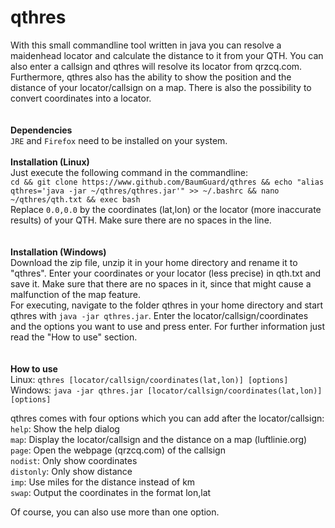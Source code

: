 # qthres<br />

With this small commandline tool written in java you can resolve a maidenhead locator and calculate the distance to it from your QTH. You can also enter a callsign and qthres will resolve its locator from qrzcq.com. Furthermore, qthres also has the ability to show the position and the distance of your locator/callsign on a map. There is also the possibility to convert coordinates into a locator.<br />
<br />
<br />
**Dependencies**<br />
`JRE` and `Firefox` need to be installed on your system.
<br />
<br />
**Installation (Linux)**<br />
Just execute the following command in the commandline:<br />
`cd && git clone https://www.github.com/BaumGuard/qthres && echo "alias qthres='java -jar ~/qthres/qthres.jar'" >> ~/.bashrc && nano ~/qthres/qth.txt && exec bash`<br />
Replace `0.0,0.0` by the coordinates (lat,lon) or the locator (more inaccurate results) of your QTH. Make sure there are no spaces in the line.<br />
<br />
<br />
**Installation (Windows)**<br />
Download the zip file, unzip it in your home directory and rename it to "qthres". Enter your coordinates or your locator (less precise) in qth.txt and save it. Make sure that there are no spaces in it, since that might cause a malfunction of the map feature.<br />
For executing, navigate to the folder qthres in your home directory and start qthres with `java -jar qthres.jar`. Enter the locator/callsign/coordinates and the options you want to use and press enter. For further information just read the "How to use" section.<br />
<br />
<br />
**How to use**<br />
Linux: `qthres [locator/callsign/coordinates(lat,lon)] [options]`<br />
Windows: `java -jar qthres.jar [locator/callsign/coordinates(lat,lon)] [options]`<br />

qthres comes with four options which you can add after the locator/callsign:<br />
`help`: Show the help dialog<br />
`map`: Display the locator/callsign and the distance on a map (luftlinie.org)<br />
`page`: Open the webpage (qrzcq.com) of the callsign<br />
`nodist`: Only show coordinates<br />
`distonly`: Only show distance<br />
`imp`: Use miles for the distance instead of km<br />
`swap`: Output the coordinates in the format lon,lat<br />

Of course, you can also use more than one option.<br />
